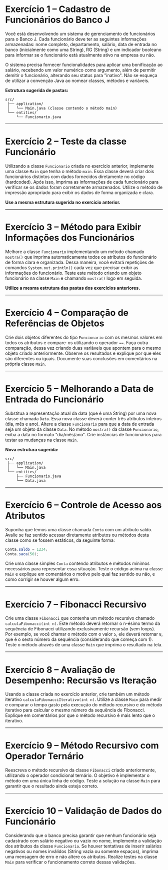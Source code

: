 # Exercício 1 – Cadastro de Funcionários do Banco J

Você está desenvolvendo um sistema de gerenciamento de funcionários para o Banco J. Cada funcionário deve ter as seguintes informações armazenadas: nome completo, departamento, salário, data de entrada no banco (inicialmente como uma String), RG (String) e um indicador booleano para informar se o funcionário está atualmente ativo na empresa ou não. 

O sistema precisa fornecer funcionalidades para aplicar uma bonificação ao salário, recebendo um valor numérico como argumento, além de permitir demitir o funcionário, alterando seu status para "inativo". Não se esqueça de utilizar a convenção Java ao nomear classes, métodos e variáveis.

**Estrutura sugerida de pastas:**

```
src/
 ├── application/
 │   └── Main.java (classe contendo o método main)
 └── entities/
     └── Funcionario.java
```

---

# Exercício 2 – Teste da classe Funcionário

Utilizando a classe `Funcionario` criada no exercício anterior, implemente uma classe `Main` que tenha o método `main`. Essa classe deverá criar dois funcionários distintos com dados fornecidos diretamente no código (hardcoded). Após isso, imprima as informações de cada funcionário para verificar se os dados foram corretamente armazenados. Utilize o método de impressão apropriado para exibir os dados de forma organizada e clara.

**Use a mesma estrutura sugerida no exercício anterior.**

---

# Exercício 3 – Método para Exibir Informações dos Funcionários

Melhore a classe `Funcionario` implementando um método chamado `mostra()` que imprima automaticamente todos os atributos do funcionário de forma clara e organizada. Dessa maneira, você evitará repetições de comandos `System.out.println()` cada vez que precisar exibir as informações do funcionário. Teste este método criando um objeto funcionário na classe `Main` e chamando `mostra()` logo em seguida.

**Utilize a mesma estrutura das pastas dos exercícios anteriores.**

---

# Exercício 4 – Comparação de Referências de Objetos

Crie dois objetos diferentes do tipo `Funcionario` com os mesmos valores em todos os atributos e compare-os utilizando o operador `==`. Faça outra comparação, dessa vez criando duas variáveis que apontem para o mesmo objeto criado anteriormente. Observe os resultados e explique por que eles são diferentes ou iguais. Documente suas conclusões em comentários na própria classe `Main`.

---

# Exercício 5 – Melhorando a Data de Entrada do Funcionário

Substitua a representação atual da data (que é uma String) por uma nova classe chamada `Data`. Essa nova classe deverá conter três atributos inteiros (dia, mês e ano). Altere a classe `Funcionario` para que a data de entrada seja um objeto da classe `Data`. No método `mostra()` da classe `Funcionario`, exiba a data no formato "dia/mês/ano". Crie instâncias de funcionários para testar as mudanças na classe `Main`.

**Nova estrutura sugerida:**

```
src/
 ├── application/
 │   └── Main.java
 └── entities/
     ├── Funcionario.java
     └── Data.java
```

---

# Exercício 6 – Controle de Acesso aos Atributos

Suponha que temos uma classe chamada `Conta` com um atributo saldo. Avalie se faz sentido acessar diretamente atributos ou métodos desta classe como se fossem estáticos, da seguinte forma:  
```java
Conta.saldo = 1234;
Conta.saca(50);
```
Crie uma classe simples `Conta` contendo atributos e métodos mínimos necessários para representar essa situação. Teste o código acima na classe `Main` e explique em comentários o motivo pelo qual faz sentido ou não, e como corrigir se houver algum erro.

---

# Exercício 7 – Fibonacci Recursivo

Crie uma classe `Fibonacci` que contenha um método recursivo chamado `calculaFibonacci(int n)`. Este método deverá retornar o n-ésimo termo da sequência de Fibonacci utilizando exclusivamente recursão (sem loops). Por exemplo, se você chamar o método com o valor `5`, ele deverá retornar `8`, que é o sexto número da sequência (considerando que começa com 1). Teste o método através de uma classe `Main` que imprima o resultado na tela.

---

# Exercício 8 – Avaliação de Desempenho: Recursão vs Iteração

Usando a classe criada no exercício anterior, crie também um método iterativo `calculaFibonacciIterativo(int n)`. Utilize a classe `Main` para medir e comparar o tempo gasto pela execução do método recursivo e do método iterativo para calcular o mesmo número da sequência de Fibonacci. Explique em comentários por que o método recursivo é mais lento que o iterativo.

---

# Exercício 9 – Método Recursivo com Operador Ternário

Reescreva o método recursivo da classe `Fibonacci` criado anteriormente, utilizando o operador condicional ternário. O objetivo é implementar o método em uma única linha de código. Teste a solução na classe `Main` para garantir que o resultado ainda esteja correto.

---

# Exercício 10 – Validação de Dados do Funcionário

Considerando que o banco precisa garantir que nenhum funcionário seja cadastrado com salário negativo ou vazio no nome, implemente a validação dos atributos da classe `Funcionario`. Se houver tentativas de inserir salários negativos ou nomes inválidos (String vazia ou somente espaços), imprima uma mensagem de erro e não altere os atributos. Realize testes na classe `Main` para verificar o funcionamento correto dessas validações.
